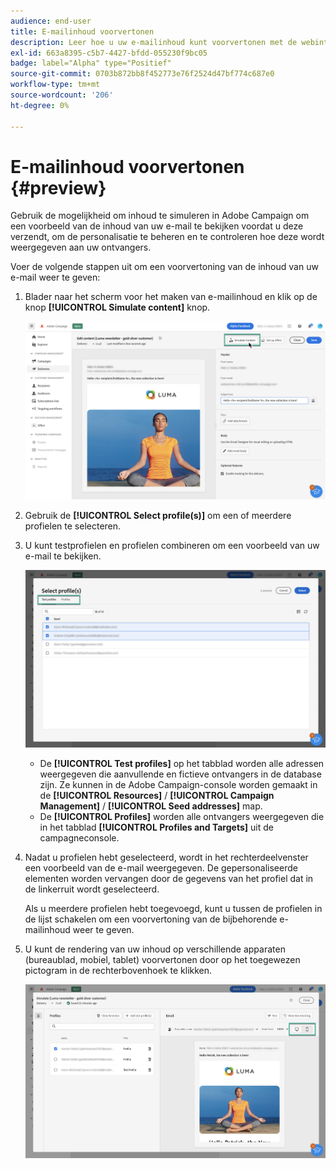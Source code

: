 ```yaml
---
audience: end-user
title: E-mailinhoud voorvertonen
description: Leer hoe u uw e-mailinhoud kunt voorvertonen met de webinterface voor campagnes
exl-id: 663a8395-c5b7-4427-bfdd-055230f9bc05
badge: label="Alpha" type="Positief"
source-git-commit: 0703b872bb8f452773e76f2524d47bf774c687e0
workflow-type: tm+mt
source-wordcount: '206'
ht-degree: 0%

---
```



# E-mailinhoud voorvertonen {#preview}


Gebruik de mogelijkheid om inhoud te simuleren in Adobe Campaign om een voorbeeld van de inhoud van uw e-mail te bekijken voordat u deze verzendt, om de personalisatie te beheren en te controleren hoe deze wordt weergegeven aan uw ontvangers.

Voer de volgende stappen uit om een voorvertoning van de inhoud van uw e-mail weer te geven:

1. Blader naar het scherm voor het maken van e-mailinhoud en klik op de knop **[!UICONTROL Simulate content]** knop.

   ![](assets/simulate.png)

1. Gebruik de **[!UICONTROL Select profile(s)]** om een of meerdere profielen te selecteren.
1. U kunt testprofielen en profielen combineren om een voorbeeld van uw e-mail te bekijken.

   ![](assets/preview-profile.png)

   * De **[!UICONTROL Test profiles]** op het tabblad worden alle adressen weergegeven die aanvullende en fictieve ontvangers in de database zijn. Ze kunnen in de Adobe Campaign-console worden gemaakt in de **[!UICONTROL Resources]** / **[!UICONTROL Campaign Management]** / **[!UICONTROL Seed addresses]** map.
   * De **[!UICONTROL Profiles]** worden alle ontvangers weergegeven die in het tabblad **[!UICONTROL Profiles and Targets]** uit de campagneconsole.

1. Nadat u profielen hebt geselecteerd, wordt in het rechterdeelvenster een voorbeeld van de e-mail weergegeven. De gepersonaliseerde elementen worden vervangen door de gegevens van het profiel dat in de linkerruit wordt geselecteerd.

   Als u meerdere profielen hebt toegevoegd, kunt u tussen de profielen in de lijst schakelen om een voorvertoning van de bijbehorende e-mailinhoud weer te geven.

1. U kunt de rendering van uw inhoud op verschillende apparaten (bureaublad, mobiel, tablet) voorvertonen door op het toegewezen pictogram in de rechterbovenhoek te klikken.

   ![](assets/preview.png)


